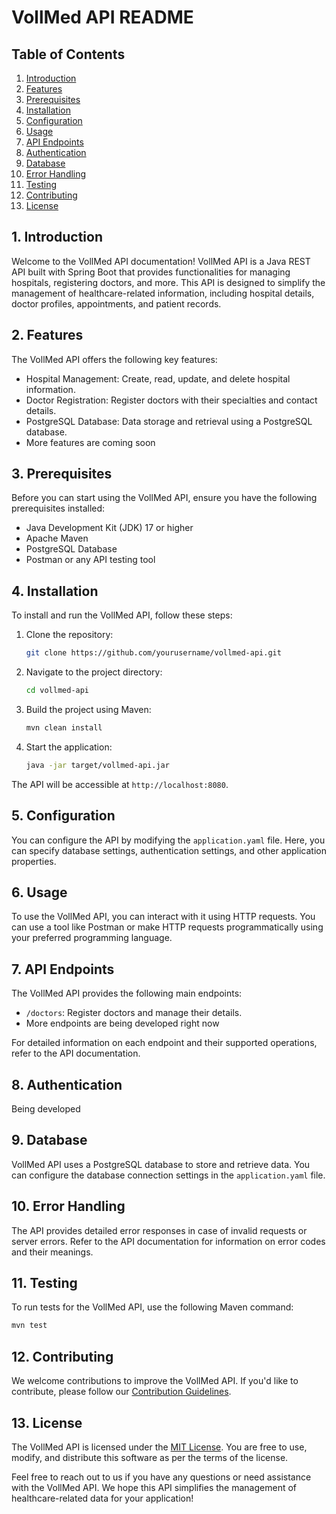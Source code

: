 # VollMed API README

## Table of Contents
1. [Introduction](#introduction)
2. [Features](#features)
3. [Prerequisites](#prerequisites)
4. [Installation](#installation)
5. [Configuration](#configuration)
6. [Usage](#usage)
7. [API Endpoints](#api-endpoints)
8. [Authentication](#authentication)
9. [Database](#database)
10. [Error Handling](#error-handling)
11. [Testing](#testing)
12. [Contributing](#contributing)
13. [License](#license)

## 1. Introduction

Welcome to the VollMed API documentation! VollMed API is a Java REST API built with Spring Boot that provides functionalities for managing hospitals, registering doctors, and more. This API is designed to simplify the management of healthcare-related information, including hospital details, doctor profiles, appointments, and patient records.

## 2. Features

The VollMed API offers the following key features:

- Hospital Management: Create, read, update, and delete hospital information.
- Doctor Registration: Register doctors with their specialties and contact details.
- PostgreSQL Database: Data storage and retrieval using a PostgreSQL database.
- More features are coming soon

## 3. Prerequisites

Before you can start using the VollMed API, ensure you have the following prerequisites installed:

- Java Development Kit (JDK) 17 or higher
- Apache Maven
- PostgreSQL Database
- Postman or any API testing tool

## 4. Installation

To install and run the VollMed API, follow these steps:

1. Clone the repository:

   ```bash
   git clone https://github.com/yourusername/vollmed-api.git
   ```

2. Navigate to the project directory:

   ```bash
   cd vollmed-api
   ```

3. Build the project using Maven:

   ```bash
   mvn clean install
   ```

4. Start the application:

   ```bash
   java -jar target/vollmed-api.jar
   ```

The API will be accessible at `http://localhost:8080`.

## 5. Configuration

You can configure the API by modifying the `application.yaml` file. Here, you can specify database settings, authentication settings, and other application properties.

## 6. Usage

To use the VollMed API, you can interact with it using HTTP requests. You can use a tool like Postman or make HTTP requests programmatically using your preferred programming language.

## 7. API Endpoints

The VollMed API provides the following main endpoints:

- `/doctors`: Register doctors and manage their details.
- More endpoints are being developed right now

For detailed information on each endpoint and their supported operations, refer to the API documentation.

## 8. Authentication

Being developed

## 9. Database

VollMed API uses a PostgreSQL database to store and retrieve data. You can configure the database connection settings in the `application.yaml` file.

## 10. Error Handling

The API provides detailed error responses in case of invalid requests or server errors. Refer to the API documentation for information on error codes and their meanings.

## 11. Testing

To run tests for the VollMed API, use the following Maven command:

```bash
mvn test
```

## 12. Contributing

We welcome contributions to improve the VollMed API. If you'd like to contribute, please follow our [Contribution Guidelines](CONTRIBUTING.md).

## 13. License

The VollMed API is licensed under the [MIT License](LICENSE). You are free to use, modify, and distribute this software as per the terms of the license.

Feel free to reach out to us if you have any questions or need assistance with the VollMed API. We hope this API simplifies the management of healthcare-related data for your application!